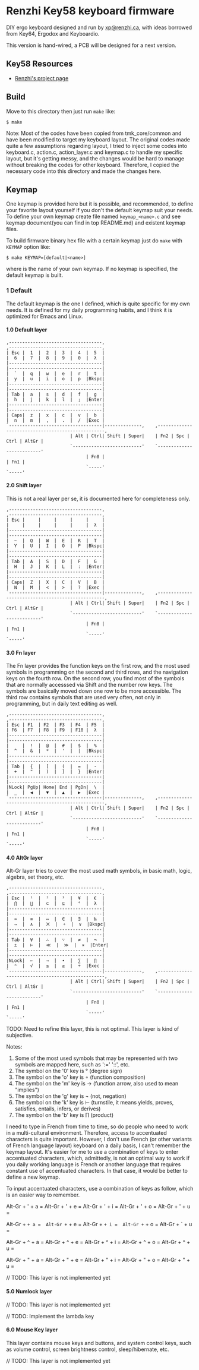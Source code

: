 Renzhi Key58 keyboard firmware
==============================

DIY ergo keyboard designed and run by xp@renzhi.ca, with ideas borrowed from Key64, Ergodox and Keyboardio.

This version is hand-wired, a PCB will be designed for a next version.

## Key58 Resources
- [Renzhi's project page](http://renzhi.ca/projects/key58-keyboard/)


## Build
Move to this directory then just run `make` like:

    $ make

Note:
  Most of the codes have been copied from tmk_core/common and have been modified to target my keyboard layout. The original codes made quite a few assumptions regarding layout, I tried to inject some codes into keyboard.c, action.c, action_layer.c and keymap.c to handle my specific layout, but it's getting messy, and the changes would be hard to manage without breaking the codes for other keyboard. Therefore, I copied the necessary code into this directory and made the changes here.

## Keymap
One keymap is provided here but it is possible, and recommended, to define your favorite layout yourself if you don't the default keymap suit your needs. To define your own keymap create file named `keymap_<name>.c` and see keymap document(you can find in top README.md) and existent keymap files.

To build firmware binary hex file with a certain keymap just do `make` with `KEYMAP` option like:

    $ make KEYMAP=[default|<name>]

where <name> is the name of your own keymap. If no keymap is specified, the default keymap is built.


### 1 Default

The default keymap is the one I defined, which is quite specific for my own needs. It is defined for my daily programming habits, and I think it is optimized for Emacs and Linux.

#### 1.0 Default layer

    ,-----------------------------------,                                  ,-----------------------------------,
    | Esc |  1  |  2  |  3  |  4  |  5  |                                  |  6  |  7  |  8  |  9  |  0  |  λ  |
    |-----------------------------------|                                  |-----------------------------------|
    |  `  |  q  |  w  |  e  |  r  |  t  |                                  |  y  |  u  |  i  |  o  |  p  |Bkspc|
    |-----------------------------------|                                  |-----------------------------------|
    | Tab |  a  |  s  |  d  |  f  |  g  |                                  |  h  |  j  |  k  |  l  |  ;  |Enter|
    |-----------------------------------|                                  |-----------------------------------|
    | Caps|  z  |  x  |  c  |  v  |  b  |                                  |  n  |  m  |  ,  |  .  |  /  |Exec |
    `-----------------------------------|--------------,    ,--------------------------------------------------,
                            | Alt | Ctrl| Shift | Super|    | Fn2 | Spc | Ctrl | AltGr |
                            `--------------------------'    `--------------------------'
                                  | Fn0 |                                  | Fn1 |
                                  `-----'                                  `-----'

#### 2.0 Shift layer

This is not a real layer per se, it is documented here for completeness only.

    ,-----------------------------------,                                  ,-----------------------------------,
    | Esc |     |     |     |     |     |                                  |     |     |     |     |     |  λ  |
    |-----------------------------------|                                  |-----------------------------------|
    |  ~  |  Q  |  W  |  E  |  R  |  T  |                                  |  Y  |  U  |  I  |  O  |  P  |Bkspc|
    |-----------------------------------|                                  |-----------------------------------|
    | Tab |  A  |  S  |  D  |  F  |  G  |                                  |  H  |  J  |  K  |  L  |  :  |Enter|
    |-----------------------------------|                                  |-----------------------------------|
    | Caps|  Z  |  X  |  C  |  V  |  B  |                                  |  N  |  M  |  <  |  >  |  ?  |Exec |
    `-----------------------------------|--------------,    ,--------------------------------------------------,
                            | Alt | Ctrl| Shift | Super|    | Fn2 | Spc | Ctrl | AltGr |
                            `--------------------------'    `--------------------------'
                                  | Fn0 |                                  | Fn1 |
                                  `-----'                                  `-----'

#### 3.0 Fn layer

The Fn layer provides the function keys on the first row, and the most used symbols in programming on the second and third rows, and the navigation keys on the fourth row. On the second row, you find most of the symbols that are normally accesssed via Shift and the number row keys. The symbols are basically moved down one row to be more accessible. The third row contains symbols that are used very often, not only in programming, but in daily text editing as well.

    ,-----------------------------------,                                  ,-----------------------------------,
    | Esc | F1  | F2  | F3  | F4  | F5  |                                  | F6  | F7  | F8  | F9  | F10 |  λ  |
    |-----------------------------------|                                  |-----------------------------------|
    |     |  !  |  @  |  #  |  $  |  %  |                                  |  ^  |  &  |  *  |  '  |  |  |Bkspc|
    |-----------------------------------|                                  |-----------------------------------|
    | Tab |  {  |  [  |  (  |  =  |  -  |                                  |  +  |  "  |  )  |  ]  |  }  |Enter|
    |-----------------------------------|                                  |-----------------------------------|
    |NLock| PgUp| Home| End | PgDn|  \  |                                  |  _  |  ◀  |  ▼  |  ▲  |  ▶  |Exec |
    `-----------------------------------|--------------,    ,--------------------------------------------------,
                            | Alt | Ctrl| Shift | Super|    | Fn2 | Spc | Ctrl | AltGr |
                            `--------------------------'    `--------------------------'
                                  | Fn0 |                                  | Fn1 |
                                  `-----'                                  `-----'



#### 4.0 AltGr layer

Alt-Gr layer tries to cover the most used math symbols, in basic math, logic, algebra, set theory, etc.

    ,-----------------------------------,                                  ,-----------------------------------,
    | Esc |  ¹  |  ²  |  ³  |  ¥  |  €  |                                  |  ⋂  |  ⋃  |  ⊂  |  ⊆  |  °  |  λ  |
    |-----------------------------------|                                  |-----------------------------------|
    |  ≈  |  ≡  |  ⇔  |  ∈  |  ∃  |  ‰  |                                  |  ⇒  |  ∧  |  ⨉  |  ∘  |  ∨  |Bkspc|
    |-----------------------------------|                                  |-----------------------------------|
    | Tab |  ∀  |  ∴  |  ∵  |  ≠  |  ¬  |                                  |  ±  |  ⊢  |  ≪  |  ≫  |  ∝  |Enter|
    |-----------------------------------|                                  |-----------------------------------|
    |NLock|  ←  |  →  |  ∙  |  ∑  |  ∏  |                                  |  ⁿ  |  √  |  ≤  |  ≥  |  ÷  |Exec |
    `-----------------------------------|--------------,    ,--------------------------------------------------,
                            | Alt | Ctrl| Shift | Super|    | Fn2 | Spc | Ctrl | AltGr |
                            `--------------------------'    `--------------------------'
                                  | Fn0 |                                  | Fn1 |
                                  `-----'                                  `-----'

TODO: Need to refine this layer, this is not optimal. This layer is kind of subjective.

Notes:
1) Some of the most used symbols that may be represented with two symbols are mapped here, such as ':=' '::', etc.
2) The symbol on the '0' key is ° (degree sign)
3) The symbol on the 'o' key is ∘ (function composition)
4) The symbol on the 'm' key is → (function arrow, also used to mean "implies")
5) The symbol on the 'g' key is ¬ (not, negation)
6) The symbol on the 'k' key is ⊢ (turnstile, it means yields, proves, satisfies, entails, infers, or derives)
7) The symbol on the 'b' key is ∏ (product)

I need to type in French from time to time, so do people who need to work in a multi-cultural environment. Therefore, access to accentuated characters is quite important. However, I don't use French (or other variants of French language layout) keyboard on a daily basis, I can't remember the keymap layout. It's easier for me to use a combination of keys to enter accentuated characters, which, admittedly, is not an optimal way to work if you daily working language is French or another language that requires constant use of accentuated characters. In that case, it would be better to define a new keymap. 

To input accentuated characters, use a combination of keys as follow, which is an easier way to remember.

Alt-Gr + ' + a = 
Alt-Gr + ' + e = 
Alt-Gr + ' + i = 
Alt-Gr + ' + o = 
Alt-Gr + ' + u = 

Alt-Gr + ` + a = 
Alt-Gr + ` + e = 
Alt-Gr + ` + i = 
Alt-Gr + ` + o = 
Alt-Gr + ` + u = 

Alt-Gr + ^ + a = 
Alt-Gr + ^ + e = 
Alt-Gr + ^ + i = 
Alt-Gr + ^ + o = 
Alt-Gr + ^ + u = 

Alt-Gr + " + a = 
Alt-Gr + " + e = 
Alt-Gr + " + i = 
Alt-Gr + " + o = 
Alt-Gr + " + u = 

// TODO: This layer is not implemented yet

#### 5.0 Numlock layer

// TODO: This layer is not implemented yet

// TODO: Implement the lambda key

#### 6.0 Mouse Key layer

This layer contains mouse keys and buttons, and system control keys, such as volume control, screen brightness control, sleep/hibernate, etc.

// TODO: This layer is not implemented yet
